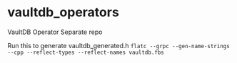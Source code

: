 # vaultdb_operators
VaultDB Operator Separate repo

Run this to generate vaultdb_generated.h
``flatc --grpc --gen-name-strings --cpp --reflect-types --reflect-names vaultdb.fbs``
